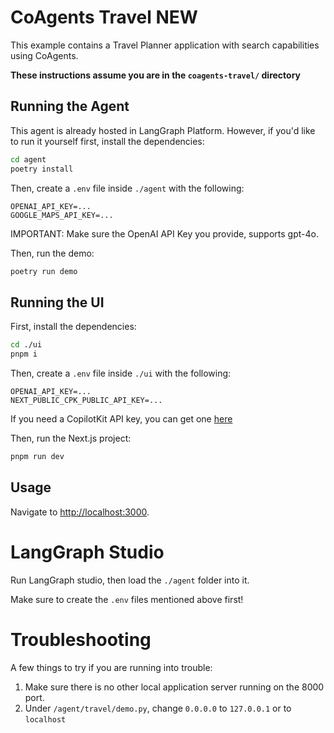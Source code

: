 # CoAgents Travel NEW

This example contains a Travel Planner application with search capabilities using CoAgents.

**These instructions assume you are in the `coagents-travel/` directory**

## Running the Agent

This agent is already hosted in LangGraph Platform. However, if you'd like to run it
yourself first, install the dependencies:

```sh
cd agent
poetry install
```

Then, create a `.env` file inside `./agent` with the following:

```
OPENAI_API_KEY=...
GOOGLE_MAPS_API_KEY=...
```

IMPORTANT:
Make sure the OpenAI API Key you provide, supports gpt-4o.

Then, run the demo:

```sh
poetry run demo
```

## Running the UI

First, install the dependencies:

```sh
cd ./ui
pnpm i
```

Then, create a `.env` file inside `./ui` with the following:

```
OPENAI_API_KEY=...
NEXT_PUBLIC_CPK_PUBLIC_API_KEY=...
```

If you need a CopilotKit API key, you can get one [here](https://cloud.copilotkit.ai)

Then, run the Next.js project:

```sh
pnpm run dev
```

## Usage

Navigate to [http://localhost:3000](http://localhost:3000).

# LangGraph Studio

Run LangGraph studio, then load the `./agent` folder into it.

Make sure to create the `.env` files mentioned above first!

# Troubleshooting

A few things to try if you are running into trouble:

1. Make sure there is no other local application server running on the 8000 port.
2. Under `/agent/travel/demo.py`, change `0.0.0.0` to `127.0.0.1` or to `localhost`
